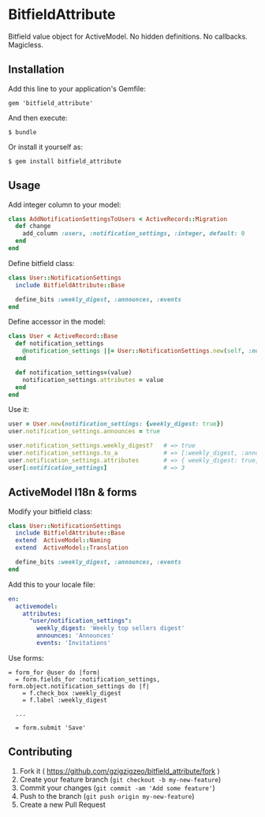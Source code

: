 # BitfieldAttribute

Bitfield value object for ActiveModel. No hidden definitions. No callbacks. Magicless.

## Installation

Add this line to your application's Gemfile:

    gem 'bitfield_attribute'

And then execute:

    $ bundle

Or install it yourself as:

    $ gem install bitfield_attribute

## Usage

Add integer column to your model:

```ruby
class AddNotificationSettingsToUsers < ActiveRecord::Migration
  def change
    add_column :users, :notification_settings, :integer, default: 0
  end
end
```

Define bitfield class:

```ruby
class User::NotificationSettings
  include BitfieldAttribute::Base

  define_bits :weekly_digest, :announces, :events
end
```

Define accessor in the model:

```ruby
class User < ActiveRecord::Base
  def notification_settings
    @notification_settings ||= User::NotificationSettings.new(self, :notification_settings)
  end

  def notification_settings=(value)
    notification_settings.attributes = value
  end
end
```

Use it:

```ruby
user = User.new(notification_settings: {weekly_digest: true})
user.notification_settings.announces = true

user.notification_settings.weekly_digest?   # => true
user.notification_settings.to_a             # => [:weekly_digest, :announces]
user.notification_settings.attributes       # => { weekly_digest: true, announces: true, events: false }
user[:notification_settings]                # => 3
```

## ActiveModel I18n & forms

Modify your bitfield class:

```ruby
class User::NotificationSettings
  include BitfieldAttribute::Base
  extend  ActiveModel::Naming
  extend  ActiveModel::Translation

  define_bits :weekly_digest, :announces, :events
end
```

Add this to your locale file:

```yaml
en:
  activemodel:
    attributes:
      "user/notification_settings":
        weekly_digest: 'Weekly top sellers digest'
        announces: 'Announces'
        events: 'Invitations'
```

Use forms:

```slim
= form_for @user do |form|
  = form.fields_for :notification_settings, form.object.notification_settings do |f|
    = f.check_box :weekly_digest
    = f.label :weekly_digest

  ...

  = form.submit 'Save'
```

## Contributing

1. Fork it ( https://github.com/gzigzigzeo/bitfield_attribute/fork )
2. Create your feature branch (`git checkout -b my-new-feature`)
3. Commit your changes (`git commit -am 'Add some feature'`)
4. Push to the branch (`git push origin my-new-feature`)
5. Create a new Pull Request
